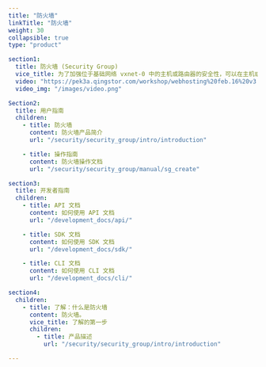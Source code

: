 ```yaml
---
title: "防火墙"
linkTitle: "防火墙"
weight: 30
collapsible: true
type: "product"

section1:
  title: 防火墙 (Security Group)
  vice_title: 为了加强位于基础网络 vxnet-0 中的主机或路由器的安全性，可以在主机或路由器之前放置一个防火墙(Security Group)。QingCloud 系统为每个用户提供了一个缺省防火墙(ID 之后带有星标)，默认打开22端口。当然，您也可以创建更多的防火墙。初始状态下，每个防火墙都不包含任何规则，即，任何端口都是封闭的，您需要建立规则以打开相应的端口。另外，您可以借助 "IP/端口集合" 功能把具有相同特征的一组 IP 或者一组端口设置成为 "IP/端口集合"，并且在防火墙规则中进行添加，实现批量管理功能。
  video: "https://pek3a.qingstor.com/workshop/webhosting%20feb.16%20v3.mp4"
  video_img: "/images/video.png"

Section2:
  title: 用户指南
  children:
    - title: 防火墙
      content: 防火墙产品简介
      url: "/security/security_group/intro/introduction"

    - title: 操作指南
      content: 防火墙操作文档
      url: "/security/security_group/manual/sg_create"

section3:
  title: 开发者指南
  children:
    - title: API 文档
      content: 如何使用 API 文档
      url: "/development_docs/api/"

    - title: SDK 文档
      content: 如何使用 SDK 文档
      url: "/development_docs/sdk/"

    - title: CLI 文档
      content: 如何使用 CLI 文档
      url: "/development_docs/cli/"

section4:
  children:
    - title: 了解：什么是防火墙
      content: 防火墙。
      vice_title: 了解的第一步
      children:
        - title: 产品描述
          url: "/security/security_group/intro/introduction"

---
```


